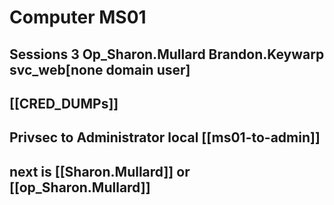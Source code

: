 # Computer MS01

## Sessions 3 Op_Sharon.Mullard Brandon.Keywarp svc_web[none domain user]

## [[CRED_DUMPs]]

## Privsec to Administrator local [[ms01-to-admin]]

## next is [[Sharon.Mullard]] or [[op_Sharon.Mullard]] 